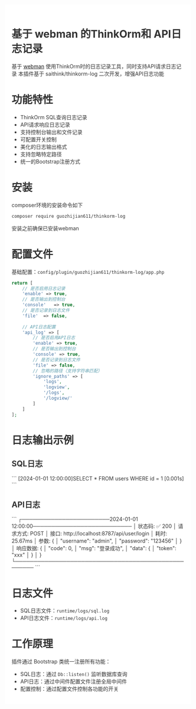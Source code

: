 <div style="padding:18px;max-width: 1024px;margin:0 auto;background-color:#fff;color:#333">
<h1>基于 webman 的ThinkOrm和 API日志记录</h1>

基于 <a href="https://www.workerman.net/webman" target="_blank">webman</a> 使用ThinkOrm时的日志记录工具，同时支持API请求日志记录
本插件基于 saithink/thinkorm-log 二次开发，增强API日志功能

<h1>功能特性</h1>

- ThinkOrm SQL查询日志记录
- API请求响应日志记录
- 支持控制台输出和文件记录
- 可配置开关控制
- 美化的日志输出格式
- 支持忽略特定路径
- 统一的Bootstrap注册方式

<h1>安装</h1>

composer环境的安装命令如下

``` bash
composer require guozhijian611/thinkorm-log
```

安装之前确保已安装webman

<h1>配置文件</h1>

基础配置：<code>config/plugin/guozhijian611/thinkorm-log/app.php</code>

```php
return [
    // 是否启用日志记录
    'enable' => true,
    // 是否输出到控制台
    'console'   => true,
    // 是否记录到日志文件
    'file'  => false,
    
    // API日志配置
    'api_log' => [
        // 是否启用API日志
        'enable' => true,
        // 是否输出到控制台
        'console' => true,
        // 是否记录到日志文件
        'file' => false,
        // 忽略的路径（支持字符串匹配）
        'ignore_paths' => [
            'logs',
            'logview',
            '/logs',
            '/logview/'
        ]
    ]
];
```

<h1>日志输出示例</h1>

<h2>SQL日志</h2>
```
[2024-01-01 12:00:00]SELECT * FROM users WHERE id = 1 [0.001s]
```

<h2>API日志</h2>
```
┌────────────────────────2024-01-01 12:00:00───────────────────────────
│ 状态码: ✅ 200
│ 请求方式: POST
│ 接口: http://localhost:8787/api/user/login
│ 耗时: 25.67ms
│ 参数: {
│     "username": "admin",
│     "password": "123456"
│ }
│ 响应数据: {
│     "code": 0,
│     "msg": "登录成功",
│     "data": {
│         "token": "xxx"
│     }
│ }
└────────────────────────────────────────────────────
```

<h1>日志文件</h1>

- SQL日志文件：`runtime/logs/sql.log`
- API日志文件：`runtime/logs/api.log`

<h1>工作原理</h1>

插件通过 Bootstrap 类统一注册所有功能：
- SQL日志：通过 `Db::listen()` 监听数据库查询
- API日志：通过中间件配置文件注册全局中间件
- 配置控制：通过配置文件控制各功能的开关

</div>